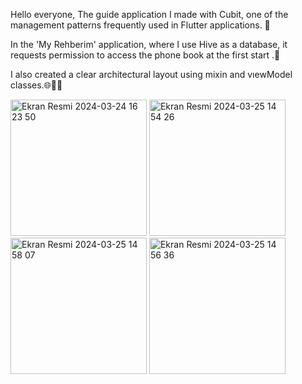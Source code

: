 Hello everyone,
The guide application I made with Cubit, one of the management patterns frequently used in Flutter applications. 📱

In the 'My Rehberim' application, where I use Hive as a database, it requests permission to access the phone book at the first start .🚀

I also created a clear architectural layout using mixin and vıewModel classes.🌐👨‍💻


<img width="218" alt="Ekran Resmi 2024-03-24 16 23 50" src="https://github.com/omerfi66/Rehberim/assets/120007024/d3013138-a491-4015-8b3f-7fac4fcce570">
<img width="218" alt="Ekran Resmi 2024-03-25 14 54 26" src="https://github.com/omerfi66/Rehberim/assets/120007024/e25dd883-7a02-446b-91e3-e794219d7e0e">
<img width="218" alt="Ekran Resmi 2024-03-25 14 58 07" src="https://github.com/omerfi66/Rehberim/assets/120007024/f2cdfe81-e65d-4cef-8b94-471b3e701ec7">
<img width="218" alt="Ekran Resmi 2024-03-25 14 56 36" src="https://github.com/omerfi66/Rehberim/assets/120007024/55855240-737c-4257-ba04-b9e9133fab63">
